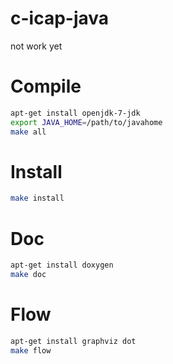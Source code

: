 c-icap-java
===========
not work yet

Compile
===========
```sh
apt-get install openjdk-7-jdk
export JAVA_HOME=/path/to/javahome
make all
```

Install
===========
```sh
make install
```

Doc
===========
```sh
apt-get install doxygen
make doc
```

Flow
===========
```sh
apt-get install graphviz dot
make flow
```
